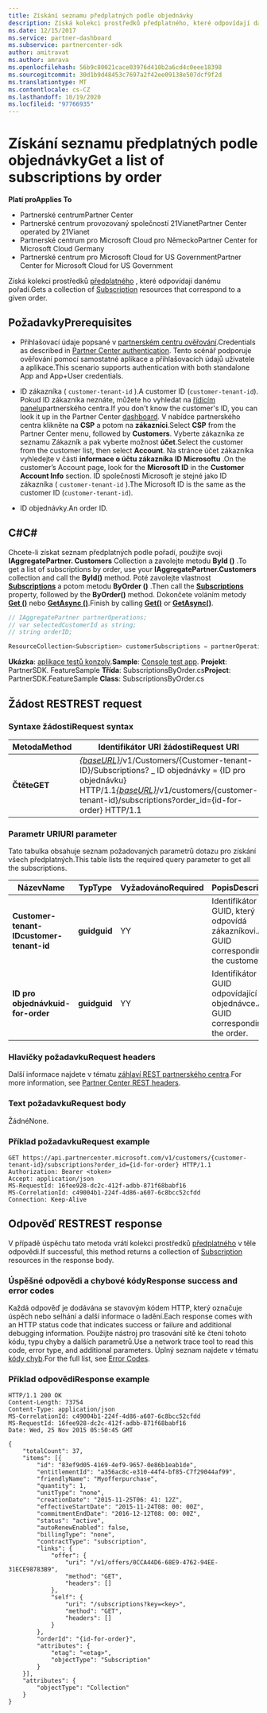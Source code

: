 ```yaml
---
title: Získání seznamu předplatných podle objednávky
description: Získá kolekci prostředků předplatného, které odpovídají danému pořadí.
ms.date: 12/15/2017
ms.service: partner-dashboard
ms.subservice: partnercenter-sdk
author: amitravat
ms.author: amrava
ms.openlocfilehash: 56b9c80021cace03976d410b2a6cd4c0eee18398
ms.sourcegitcommit: 30d1b9d48453c7697a2f42ee09138e507dcf9f2d
ms.translationtype: MT
ms.contentlocale: cs-CZ
ms.lasthandoff: 10/19/2020
ms.locfileid: "97766935"
---
```

# <a name="get-a-list-of-subscriptions-by-order"></a><span data-ttu-id="d0056-103">Získání seznamu předplatných podle objednávky</span><span class="sxs-lookup"><span data-stu-id="d0056-103">Get a list of subscriptions by order</span></span>

<span data-ttu-id="d0056-104">**Platí pro**</span><span class="sxs-lookup"><span data-stu-id="d0056-104">**Applies To**</span></span>

- <span data-ttu-id="d0056-105">Partnerské centrum</span><span class="sxs-lookup"><span data-stu-id="d0056-105">Partner Center</span></span>
- <span data-ttu-id="d0056-106">Partnerské centrum provozovaný společností 21Vianet</span><span class="sxs-lookup"><span data-stu-id="d0056-106">Partner Center operated by 21Vianet</span></span>
- <span data-ttu-id="d0056-107">Partnerské centrum pro Microsoft Cloud pro Německo</span><span class="sxs-lookup"><span data-stu-id="d0056-107">Partner Center for Microsoft Cloud Germany</span></span>
- <span data-ttu-id="d0056-108">Partnerské centrum pro Microsoft Cloud for US Government</span><span class="sxs-lookup"><span data-stu-id="d0056-108">Partner Center for Microsoft Cloud for US Government</span></span>

<span data-ttu-id="d0056-109">Získá kolekci prostředků [předplatného](subscription-resources.md) , které odpovídají danému pořadí.</span><span class="sxs-lookup"><span data-stu-id="d0056-109">Gets a collection of [Subscription](subscription-resources.md) resources that correspond to a given order.</span></span>

## <a name="prerequisites"></a><span data-ttu-id="d0056-110">Požadavky</span><span class="sxs-lookup"><span data-stu-id="d0056-110">Prerequisites</span></span>

- <span data-ttu-id="d0056-111">Přihlašovací údaje popsané v [partnerském centru ověřování](partner-center-authentication.md).</span><span class="sxs-lookup"><span data-stu-id="d0056-111">Credentials as described in [Partner Center authentication](partner-center-authentication.md).</span></span> <span data-ttu-id="d0056-112">Tento scénář podporuje ověřování pomocí samostatné aplikace a přihlašovacích údajů uživatele a aplikace.</span><span class="sxs-lookup"><span data-stu-id="d0056-112">This scenario supports authentication with both standalone App and App+User credentials.</span></span>

- <span data-ttu-id="d0056-113">ID zákazníka ( `customer-tenant-id` ).</span><span class="sxs-lookup"><span data-stu-id="d0056-113">A customer ID (`customer-tenant-id`).</span></span> <span data-ttu-id="d0056-114">Pokud ID zákazníka neznáte, můžete ho vyhledat na [řídicím panelu](https://partner.microsoft.com/dashboard)partnerského centra.</span><span class="sxs-lookup"><span data-stu-id="d0056-114">If you don't know the customer's ID, you can look it up in the Partner Center [dashboard](https://partner.microsoft.com/dashboard).</span></span> <span data-ttu-id="d0056-115">V nabídce partnerského centra klikněte na **CSP** a potom na **zákazníci**.</span><span class="sxs-lookup"><span data-stu-id="d0056-115">Select **CSP** from the Partner Center menu, followed by **Customers**.</span></span> <span data-ttu-id="d0056-116">Vyberte zákazníka ze seznamu Zákazník a pak vyberte možnost **účet**.</span><span class="sxs-lookup"><span data-stu-id="d0056-116">Select the customer from the customer list, then select **Account**.</span></span> <span data-ttu-id="d0056-117">Na stránce účet zákazníka vyhledejte v části **informace o účtu zákazníka** **ID Microsoftu** .</span><span class="sxs-lookup"><span data-stu-id="d0056-117">On the customer’s Account page, look for the **Microsoft ID** in the **Customer Account Info** section.</span></span> <span data-ttu-id="d0056-118">ID společnosti Microsoft je stejné jako ID zákazníka ( `customer-tenant-id` ).</span><span class="sxs-lookup"><span data-stu-id="d0056-118">The Microsoft ID is the same as the customer ID  (`customer-tenant-id`).</span></span>

- <span data-ttu-id="d0056-119">ID objednávky.</span><span class="sxs-lookup"><span data-stu-id="d0056-119">An order ID.</span></span>

## <a name="c"></a><span data-ttu-id="d0056-120">C\#</span><span class="sxs-lookup"><span data-stu-id="d0056-120">C\#</span></span>

<span data-ttu-id="d0056-121">Chcete-li získat seznam předplatných podle pořadí, použijte svoji **IAggregatePartner. Customers** Collection a zavolejte metodu **ById ()** .</span><span class="sxs-lookup"><span data-stu-id="d0056-121">To get a list of subscriptions by order, use your **IAggregatePartner.Customers** collection and call the **ById()** method.</span></span> <span data-ttu-id="d0056-122">Poté zavolejte vlastnost [**Subscriptions**](/dotnet/api/microsoft.store.partnercenter.customers.icustomer.subscriptions) a potom metodu **ByOrder ()** .</span><span class="sxs-lookup"><span data-stu-id="d0056-122">Then call the [**Subscriptions**](/dotnet/api/microsoft.store.partnercenter.customers.icustomer.subscriptions) property, followed by the **ByOrder()** method.</span></span> <span data-ttu-id="d0056-123">Dokončete voláním metody [**Get ()**](/dotnet/api/microsoft.store.partnercenter.genericoperations.ientireentitycollectionretrievaloperations-2.get) nebo [**GetAsync ()**](/dotnet/api/microsoft.store.partnercenter.genericoperations.ientireentitycollectionretrievaloperations-2.getasync).</span><span class="sxs-lookup"><span data-stu-id="d0056-123">Finish by calling [**Get()**](/dotnet/api/microsoft.store.partnercenter.genericoperations.ientireentitycollectionretrievaloperations-2.get) or [**GetAsync()**](/dotnet/api/microsoft.store.partnercenter.genericoperations.ientireentitycollectionretrievaloperations-2.getasync).</span></span>

``` csharp
// IAggregatePartner partnerOperations;
// var selectedCustomerId as string;
// string orderID;

ResourceCollection<Subscription> customerSubscriptions = partnerOperations.Customers.ById(selectedCustomerId).Subscriptions.ByOrder(orderID).Get();
```

<span data-ttu-id="d0056-124">**Ukázka**: [aplikace testů konzoly](console-test-app.md).</span><span class="sxs-lookup"><span data-stu-id="d0056-124">**Sample**: [Console test app](console-test-app.md).</span></span> <span data-ttu-id="d0056-125">**Projekt**: PartnerSDK. FeatureSample **Třída**: SubscriptionsByOrder.cs</span><span class="sxs-lookup"><span data-stu-id="d0056-125">**Project**: PartnerSDK.FeatureSample **Class**: SubscriptionsByOrder.cs</span></span>

## <a name="rest-request"></a><span data-ttu-id="d0056-126">Žádost REST</span><span class="sxs-lookup"><span data-stu-id="d0056-126">REST request</span></span>

### <a name="request-syntax"></a><span data-ttu-id="d0056-127">Syntaxe žádosti</span><span class="sxs-lookup"><span data-stu-id="d0056-127">Request syntax</span></span>

| <span data-ttu-id="d0056-128">Metoda</span><span class="sxs-lookup"><span data-stu-id="d0056-128">Method</span></span>  | <span data-ttu-id="d0056-129">Identifikátor URI žádosti</span><span class="sxs-lookup"><span data-stu-id="d0056-129">Request URI</span></span>                                                                                                                   |
|---------|-------------------------------------------------------------------------------------------------------------------------------|
| <span data-ttu-id="d0056-130">**Čtěte**</span><span class="sxs-lookup"><span data-stu-id="d0056-130">**GET**</span></span> | <span data-ttu-id="d0056-131">[*{baseURL}*](partner-center-rest-urls.md)/v1/Customers/{Customer-tenant-ID}/Subscriptions? \_ ID objednávky = {ID pro objednávku} HTTP/1.1</span><span class="sxs-lookup"><span data-stu-id="d0056-131">[*{baseURL}*](partner-center-rest-urls.md)/v1/customers/{customer-tenant-id}/subscriptions?order\_id={id-for-order} HTTP/1.1</span></span> |

### <a name="uri-parameter"></a><span data-ttu-id="d0056-132">Parametr URI</span><span class="sxs-lookup"><span data-stu-id="d0056-132">URI parameter</span></span>

<span data-ttu-id="d0056-133">Tato tabulka obsahuje seznam požadovaných parametrů dotazu pro získání všech předplatných.</span><span class="sxs-lookup"><span data-stu-id="d0056-133">This table lists the required query parameter to get all the subscriptions.</span></span>

| <span data-ttu-id="d0056-134">Název</span><span class="sxs-lookup"><span data-stu-id="d0056-134">Name</span></span>                   | <span data-ttu-id="d0056-135">Typ</span><span class="sxs-lookup"><span data-stu-id="d0056-135">Type</span></span>     | <span data-ttu-id="d0056-136">Vyžadováno</span><span class="sxs-lookup"><span data-stu-id="d0056-136">Required</span></span> | <span data-ttu-id="d0056-137">Popis</span><span class="sxs-lookup"><span data-stu-id="d0056-137">Description</span></span>                           |
|------------------------|----------|----------|---------------------------------------|
| <span data-ttu-id="d0056-138">**Customer-tenant-ID**</span><span class="sxs-lookup"><span data-stu-id="d0056-138">**customer-tenant-id**</span></span> | <span data-ttu-id="d0056-139">**guid**</span><span class="sxs-lookup"><span data-stu-id="d0056-139">**guid**</span></span> | <span data-ttu-id="d0056-140">Y</span><span class="sxs-lookup"><span data-stu-id="d0056-140">Y</span></span>        | <span data-ttu-id="d0056-141">Identifikátor GUID, který odpovídá zákazníkovi.</span><span class="sxs-lookup"><span data-stu-id="d0056-141">A GUID corresponding to the customer.</span></span> |
| <span data-ttu-id="d0056-142">**ID pro objednávku**</span><span class="sxs-lookup"><span data-stu-id="d0056-142">**id-for-order**</span></span>       | <span data-ttu-id="d0056-143">**guid**</span><span class="sxs-lookup"><span data-stu-id="d0056-143">**guid**</span></span> | <span data-ttu-id="d0056-144">Y</span><span class="sxs-lookup"><span data-stu-id="d0056-144">Y</span></span>        | <span data-ttu-id="d0056-145">Identifikátor GUID odpovídající objednávce.</span><span class="sxs-lookup"><span data-stu-id="d0056-145">A GUID corresponding to the order.</span></span>    |

### <a name="request-headers"></a><span data-ttu-id="d0056-146">Hlavičky požadavku</span><span class="sxs-lookup"><span data-stu-id="d0056-146">Request headers</span></span>

<span data-ttu-id="d0056-147">Další informace najdete v tématu [záhlaví REST partnerského centra](headers.md).</span><span class="sxs-lookup"><span data-stu-id="d0056-147">For more information, see [Partner Center REST headers](headers.md).</span></span>

### <a name="request-body"></a><span data-ttu-id="d0056-148">Text požadavku</span><span class="sxs-lookup"><span data-stu-id="d0056-148">Request body</span></span>

<span data-ttu-id="d0056-149">Žádné</span><span class="sxs-lookup"><span data-stu-id="d0056-149">None.</span></span>

### <a name="request-example"></a><span data-ttu-id="d0056-150">Příklad požadavku</span><span class="sxs-lookup"><span data-stu-id="d0056-150">Request example</span></span>

```http
GET https://api.partnercenter.microsoft.com/v1/customers/{customer-tenant-id}/subscriptions?order_id={id-for-order} HTTP/1.1
Authorization: Bearer <token>
Accept: application/json
MS-RequestId: 16fee928-dc2c-412f-adbb-871f68babf16
MS-CorrelationId: c49004b1-224f-4d86-a607-6c8bcc52cfdd
Connection: Keep-Alive
```

## <a name="rest-response"></a><span data-ttu-id="d0056-151">Odpověď REST</span><span class="sxs-lookup"><span data-stu-id="d0056-151">REST response</span></span>

<span data-ttu-id="d0056-152">V případě úspěchu tato metoda vrátí kolekci prostředků [předplatného](subscription-resources.md) v těle odpovědi.</span><span class="sxs-lookup"><span data-stu-id="d0056-152">If successful, this method returns a collection of [Subscription](subscription-resources.md) resources in the response body.</span></span>

### <a name="response-success-and-error-codes"></a><span data-ttu-id="d0056-153">Úspěšné odpovědi a chybové kódy</span><span class="sxs-lookup"><span data-stu-id="d0056-153">Response success and error codes</span></span>

<span data-ttu-id="d0056-154">Každá odpověď je dodávána se stavovým kódem HTTP, který označuje úspěch nebo selhání a další informace o ladění.</span><span class="sxs-lookup"><span data-stu-id="d0056-154">Each response comes with an HTTP status code that indicates success or failure and additional debugging information.</span></span> <span data-ttu-id="d0056-155">Použijte nástroj pro trasování sítě ke čtení tohoto kódu, typu chyby a dalších parametrů.</span><span class="sxs-lookup"><span data-stu-id="d0056-155">Use a network trace tool to read this code, error type, and additional parameters.</span></span> <span data-ttu-id="d0056-156">Úplný seznam najdete v tématu [kódy chyb](error-codes.md).</span><span class="sxs-lookup"><span data-stu-id="d0056-156">For the full list, see [Error Codes](error-codes.md).</span></span>

### <a name="response-example"></a><span data-ttu-id="d0056-157">Příklad odpovědi</span><span class="sxs-lookup"><span data-stu-id="d0056-157">Response example</span></span>

```http
HTTP/1.1 200 OK
Content-Length: 73754
Content-Type: application/json
MS-CorrelationId: c49004b1-224f-4d86-a607-6c8bcc52cfdd
MS-RequestId: 16fee928-dc2c-412f-adbb-871f68babf16
Date: Wed, 25 Nov 2015 05:50:45 GMT

{
    "totalCount": 37,
    "items": [{
        "id": "83ef9d05-4169-4ef9-9657-0e86b1eab1de",
        "entitlementId": "a356ac8c-e310-44f4-bf85-C7f29044af99",
        "friendlyName": "Myofferpurchase",
        "quantity": 1,
        "unitType": "none",
        "creationDate": "2015-11-25T06: 41: 12Z",
        "effectiveStartDate": "2015-11-24T08: 00: 00Z",
        "commitmentEndDate": "2016-12-12T08: 00: 00Z",
        "status": "active",
        "autoRenewEnabled": false,
        "billingType": "none",
        "contractType": "subscription",
        "links": {
            "offer": {
                "uri": "/v1/offers/0CCA44D6-68E9-4762-94EE-31ECE98783B9",
                "method": "GET",
                "headers": []
            },
            "self": {
                "uri": "/subscriptions?key=<key>",
                "method": "GET",
                "headers": []
            }
        },
        "orderId": "{id-for-order}",
        "attributes": {
            "etag": "<etag>",
            "objectType": "Subscription"
        }
    }],
    "attributes": {
        "objectType": "Collection"
    }
}
```
